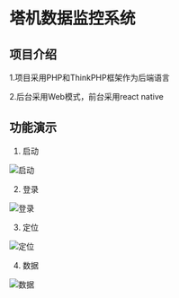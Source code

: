 # 塔机数据监控系统
## 项目介绍
1.项目采用PHP和ThinkPHP框架作为后端语言

2.后台采用Web模式，前台采用react native

## 功能演示
1. 启动

![启动](/path/to/img.jpg)

2. 登录

![登录](/path/to/img.jpg)

3. 定位

![定位](/path/to/img.jpg)

4. 数据

![数据](/path/to/img.jpg)
